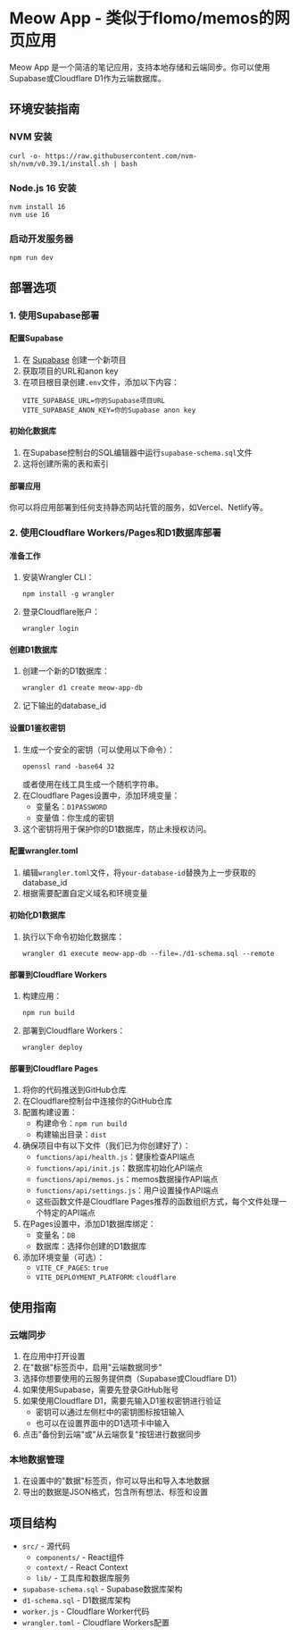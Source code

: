 # Meow App - 类似于flomo/memos的网页应用

Meow App 是一个简洁的笔记应用，支持本地存储和云端同步。你可以使用Supabase或Cloudflare D1作为云端数据库。

## 环境安装指南

### NVM 安装
```
curl -o- https://raw.githubusercontent.com/nvm-sh/nvm/v0.39.1/install.sh | bash
```

### Node.js 16 安装
```
nvm install 16
nvm use 16
```

### 启动开发服务器
```
npm run dev
```

## 部署选项

### 1. 使用Supabase部署

#### 配置Supabase
1. 在 [Supabase](https://supabase.com) 创建一个新项目
2. 获取项目的URL和anon key
3. 在项目根目录创建`.env`文件，添加以下内容：
   ```
   VITE_SUPABASE_URL=你的Supabase项目URL
   VITE_SUPABASE_ANON_KEY=你的Supabase anon key
   ```

#### 初始化数据库
1. 在Supabase控制台的SQL编辑器中运行`supabase-schema.sql`文件
2. 这将创建所需的表和索引

#### 部署应用
你可以将应用部署到任何支持静态网站托管的服务，如Vercel、Netlify等。

### 2. 使用Cloudflare Workers/Pages和D1数据库部署

#### 准备工作
1. 安装Wrangler CLI：
   ```
   npm install -g wrangler
   ```
2. 登录Cloudflare账户：
   ```
   wrangler login
   ```

#### 创建D1数据库
1. 创建一个新的D1数据库：
   ```
   wrangler d1 create meow-app-db
   ```
2. 记下输出的database_id

#### 设置D1鉴权密钥
1. 生成一个安全的密钥（可以使用以下命令）：
   ```
   openssl rand -base64 32
   ```
   或者使用在线工具生成一个随机字符串。
2. 在Cloudflare Pages设置中，添加环境变量：
   - 变量名：`D1PASSWORD`
   - 变量值：你生成的密钥
3. 这个密钥将用于保护你的D1数据库，防止未授权访问。

#### 配置wrangler.toml
1. 编辑`wrangler.toml`文件，将`your-database-id`替换为上一步获取的database_id
2. 根据需要配置自定义域名和环境变量

#### 初始化D1数据库
1. 执行以下命令初始化数据库：
   ```
   wrangler d1 execute meow-app-db --file=./d1-schema.sql --remote
   ```

#### 部署到Cloudflare Workers
1. 构建应用：
   ```
   npm run build
   ```
2. 部署到Cloudflare Workers：
   ```
   wrangler deploy
   ```

#### 部署到Cloudflare Pages
1. 将你的代码推送到GitHub仓库
2. 在Cloudflare控制台中连接你的GitHub仓库
3. 配置构建设置：
   - 构建命令：`npm run build`
   - 构建输出目录：`dist`
4. 确保项目中有以下文件（我们已为你创建好了）：
   - `functions/api/health.js`：健康检查API端点
   - `functions/api/init.js`：数据库初始化API端点
   - `functions/api/memos.js`：memos数据操作API端点
   - `functions/api/settings.js`：用户设置操作API端点
   - 这些函数文件是Cloudflare Pages推荐的函数组织方式，每个文件处理一个特定的API端点
5. 在Pages设置中，添加D1数据库绑定：
   - 变量名：`DB`
   - 数据库：选择你创建的D1数据库
6. 添加环境变量（可选）：
   - `VITE_CF_PAGES`: `true`
   - `VITE_DEPLOYMENT_PLATFORM`: `cloudflare`

## 使用指南

### 云端同步
1. 在应用中打开设置
2. 在"数据"标签页中，启用"云端数据同步"
3. 选择你想要使用的云服务提供商（Supabase或Cloudflare D1）
4. 如果使用Supabase，需要先登录GitHub账号
5. 如果使用Cloudflare D1，需要先输入D1鉴权密钥进行验证
   - 密钥可以通过左侧栏中的密钥图标按钮输入
   - 也可以在设置界面中的D1选项卡中输入
6. 点击"备份到云端"或"从云端恢复"按钮进行数据同步

### 本地数据管理
1. 在设置中的"数据"标签页，你可以导出和导入本地数据
2. 导出的数据是JSON格式，包含所有想法、标签和设置

## 项目结构
- `src/` - 源代码
  - `components/` - React组件
  - `context/` - React Context
  - `lib/` - 工具库和数据库服务
- `supabase-schema.sql` - Supabase数据库架构
- `d1-schema.sql` - D1数据库架构
- `worker.js` - Cloudflare Worker代码
- `wrangler.toml` - Cloudflare Workers配置
